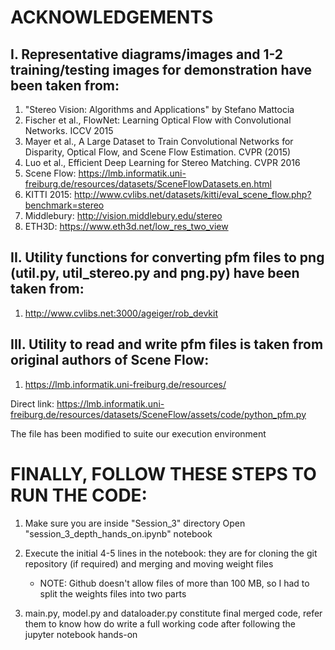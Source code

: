 # ACKNOWLEDGEMENTS #

## I. Representative diagrams/images and 1-2 training/testing images for demonstration have been taken from: ##
1. "Stereo Vision: Algorithms and Applications" by Stefano Mattocia
2. Fischer et al., FlowNet: Learning Optical Flow with Convolutional Networks. ICCV 2015
3. Mayer et al., A Large Dataset to Train Convolutional Networks for Disparity, Optical Flow, and Scene Flow Estimation. CVPR (2015)
4. Luo et al., Efficient Deep Learning for Stereo Matching. CVPR 2016
5. Scene Flow: https://lmb.informatik.uni-freiburg.de/resources/datasets/SceneFlowDatasets.en.html
6. KITTI 2015: http://www.cvlibs.net/datasets/kitti/eval_scene_flow.php?benchmark=stereo
7. Middlebury: http://vision.middlebury.edu/stereo
8. ETH3D: https://www.eth3d.net/low_res_two_view


## II. Utility functions for converting pfm files to png (util.py, util_stereo.py and png.py) have been taken from: ##
1. http://www.cvlibs.net:3000/ageiger/rob_devkit


## III. Utility to read and write pfm files is taken from original authors of Scene Flow: ##
1. https://lmb.informatik.uni-freiburg.de/resources/

Direct link: https://lmb.informatik.uni-freiburg.de/resources/datasets/SceneFlow/assets/code/python_pfm.py

The file has been modified to suite our execution environment





# FINALLY, FOLLOW THESE STEPS TO RUN THE CODE: #
1. Make sure you are inside "Session_3" directory Open "session_3_depth_hands_on.ipynb" notebook 

2. Execute the initial 4-5 lines in the notebook: they are for cloning the git repository (if required) and merging and moving weight files
   - NOTE: Github doesn't allow files of more than 100 MB, so I had to split the weights files into two parts

3. main.py, model.py and dataloader.py constitute final merged code, refer them to know how do write a full working code after following the jupyter notebook hands-on
